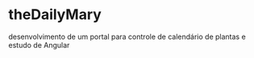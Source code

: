 # theDailyMary
desenvolvimento de um portal para controle de calendário de plantas e estudo de Angular

